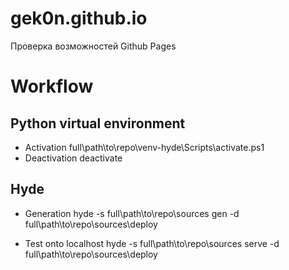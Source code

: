 # gek0n.github.io
Проверка возможноcтей Github Pages

# Workflow

## Python virtual environment

- Activation
  full\path\to\repo\venv-hyde\Scripts\activate.ps1
- Deactivation
  deactivate

## Hyde

- Generation
  hyde -s full\path\to\repo\sources gen -d full\path\to\repo\sources\deploy

- Test onto localhost
  hyde -s full\path\to\repo\sources serve -d full\path\to\repo\sources\deploy

